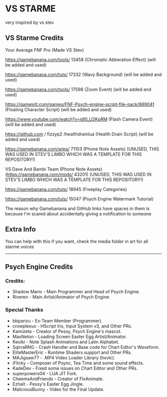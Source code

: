 # VS STARME
very inspired by vs stev

## VS Starme Credits

Your Average FNF Pro (Made VS Stev)

https://gamebanana.com/tools/ 13458 (Chromatic Abberation Effect) (will be added and used)

https://gamebanana.com/tuts/ 17332 (Wavy Background) (will be added and used)

https://gamebanana.com/tools/ 17598 (Zoom Event) (will be added and used)

https://gamejolt.com/games/FNF-Psych-engine-script-file-pack/669041 (Floating Character Script) (will be added and used)

https://www.youtube.com/watch?v=idI0_U2KpRM (Flash Camera Event) (will be added and used)

https://github.com / fizzyp2 /healthdrainlua (Health Drain Script) (will be added and used)

https://gamebanana.com/wips/ 71103 (Phone Note Assets) (UNUSED, THIS WAS USED IN STEV'S LIMBO WHICH WAS A TEMPLATE FOR THIS REPOSITORY!)

VS Dave And Bambi Team (Phone Note Assets) (https://gamebanana.com/mods/ 43201) (UNUSED, THIS WAS USED IN STEV'S LIMBO WHICH WAS A TEMPLATE FOR THIS REPOSITORY!)

https://gamebanana.com/tuts/ 18945 (Freeplay Categories)

https://gamebanana.com/tuts/ 15047 (Psych Engine Watermark Tutorial)

The reason why Gamebanana and GitHub links have spaces in them is because I'm scared about accidentally giving a notification to someone

## Extra Info
You can help with this if you want, check the media folder in art for all starme voices

***

## Psych Engine Credits
### Credits:
* Shadow Mario - Main Programmer and Head of Psych Engine.
* Riveren - Main Artist/Animator of Psych Engine.

### Special Thanks
* bbpanzu - Ex-Team Member (Programmer).
* crowplexus - HScript Iris, Input System v3, and Other PRs.
* Kamizeta - Creator of Pessy, Psych Engine's mascot.
* MaxNeton - Loading Screen Easter Egg Artist/Animator.
* Keoiki - Note Splash Animations and Latin Alphabet.
* SqirraRNG - Crash Handler and Base code for Chart Editor's Waveform.
* EliteMasterEric - Runtime Shaders support and Other PRs.
* MAJigsaw77 - .MP4 Video Loader Library (hxvlc).
* iFlicky - Composer of Psync, Tea Time and some sound effects.
* KadeDev - Fixed some issues on Chart Editor and Other PRs.
* superpowers04 - LUA JIT Fork.
* CheemsAndFriends - Creator of FlxAnimate.
* Ezhalt - Pessy's Easter Egg Jingle.
* MaliciousBunny - Video for the Final Update.
